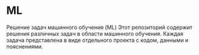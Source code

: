 # ML
Решение задач машинного обучения (ML)
Этот репозиторий содержит решения различных задач в области машинного обучения. Каждая задача представлена в виде отдельного проекта с кодом, данными и пояснениями.